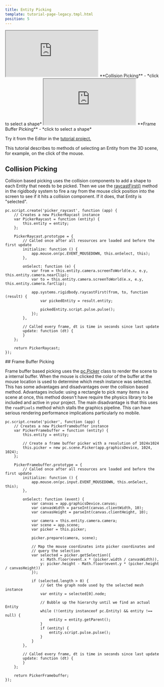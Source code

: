 ```yaml
---
title: Entity Picking
template: tutorial-page-legacy.tmpl.html
position: 5
---
```


<iframe src="http://playcanv.as/b/QR8LcbJU"></iframe>
**Collision Picking** - *click to select a shape*

<iframe src="http://playcanv.as/b/Uud3Q7PG"></iframe>
**Frame Buffer Picking** - *click to select a shape*

Try it from the Editor in the [tutorial project.][1]

This tutorial describes to methods of selecting an Entity from the 3D scene, for example, on the click of the mouse.

## Collision Picking

Collision based picking uses the collision components to add a shape to each Entity that needs to be picked. Then we use the [raycastFirst()][2] method in the rigidbody system to fire a ray from the mouse click position into the screen to see if it hits a collision component. If it does, that Entity is "selected".

~~~javascript~~~
pc.script.create('picker_raycast', function (app) {
    // Creates a new PickerRaycast instance
    var PickerRaycast = function (entity) {
        this.entity = entity;
    };

    PickerRaycast.prototype = {
        // Called once after all resources are loaded and before the first update
        initialize: function () {
            app.mouse.on(pc.EVENT_MOUSEDOWN, this.onSelect, this);
        },

        onSelect: function (e) {
            var from = this.entity.camera.screenToWorld(e.x, e.y, this.entity.camera.nearClip);
            var to = this.entity.camera.screenToWorld(e.x, e.y, this.entity.camera.farClip);

            app.systems.rigidbody.raycastFirst(from, to, function (result) {
                var pickedEntity = result.entity;

                pickedEntity.script.pulse.pulse();
            });
        },

        // Called every frame, dt is time in seconds since last update
        update: function (dt) {
        }
    };

    return PickerRaycast;
});
~~~

## Frame Buffer Picking

Frame buffer based picking uses the [pc.Picker][3] class to render the scene to a internal buffer. When the mouse is clicked the color of the buffer at the mouse location is used to determine which mesh instance was selected. This has some advantages and disadvantages over the collision based method. Advantages include: using a rectangle to pick many items in a scene at once, this method doesn't have require the physics library to be included and active in your project. The main disadvantage is that this uses the `readPixels` method which stalls the graphics pipeline. This can have serious rendering performance implications particularly no mobile.

~~~javascript~~~
pc.script.create('picker', function (app) {
    // Creates a new PickerFramebuffer instance
    var PickerFramebuffer = function (entity) {
        this.entity = entity;

        // Create a frame buffer picker with a resolution of 1024x1024
        this.picker = new pc.scene.Picker(app.graphicsDevice, 1024, 1024);
    };

    PickerFramebuffer.prototype = {
        // Called once after all resources are loaded and before the first update
        initialize: function () {
            app.mouse.on(pc.input.EVENT_MOUSEDOWN, this.onSelect, this);
        },

        onSelect: function (event) {
            var canvas = app.graphicsDevice.canvas;
            var canvasWidth = parseInt(canvas.clientWidth, 10);
            var canvasHeight = parseInt(canvas.clientHeight, 10);

            var camera = this.entity.camera.camera;
            var scene = app.scene;
            var picker = this.picker;

            picker.prepare(camera, scene);

            // Map the mouse coordinates into picker coordinates and
            // query the selection
            var selected = picker.getSelection({
                x: Math.floor(event.x * (picker.width / canvasWidth)),
                y: picker.height - Math.floor(event.y * (picker.height / canvasHeight))
            });

            if (selected.length > 0) {
                // Get the graph node used by the selected mesh instance
                var entity = selected[0].node;

                // Bubble up the hierarchy until we find an actual Entity
                while (!(entity instanceof pc.Entity) && entity !== null) {
                    entity = entity.getParent();
                }
                if (entity) {
                    entity.script.pulse.pulse();
                }
            }
        },

        // Called every frame, dt is time in seconds since last update
        update: function (dt) {
        }
    };

    return PickerFramebuffer;
});
~~~

[1]: https://playcanvas.com/project/362236/overview/tutorial-entity-picking
[2]: http://developer.playcanvas.com/en/api/pc.RigidBodyComponentSystem.html#raycastFirst
[3]: http://developer.playcanvas.com/en/api/pc.Picker.html

